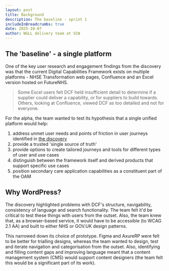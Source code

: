 ```yaml
---
layout: post
title: Background
description: The baseline - sprint 1
includeInBreadcrumbs: true
date: 2025-10-07
author: WGLL delivery team at SCW
---
```


## The 'baseline' - a single platform

One of the key user research and engagement findings from the discovery was that the current Digital Capabilities Framework exists on multiple platforms - NHSE Transformation web pages, Confluence and an Excel version hosted on FutureNHS.

> Some Excel users felt DCF held insufficient detail to determine if a supplier could deliver a capability, or for suppliers to build towards. Others, looking at Confluence, viewed DCF as too detailed and not for everyone. 

For the alpha, the team wanted to test its hypothesis that a single unified platform would help:

1. address unmet user needs and points of friction in user journeys identified in [the discovery](/discovery/)
2. provide a trusted 'single source of truth'
3. provide options to create tailored journeys and tools for different types of user and use cases
4. distinguish between the framework itself and derived products that support specific use cases
5. position secondary care application capabilities as a constituent part of the OAM

## Why WordPress?

The discovery highlighted problems with DCF's structure, navigability, consistency of language and search functionality. The team felt it'd be critical to test these things with users from the outset. Also, the team knew that, as a browser-based service, it would have to be accessible (to WCAG 2.1 AA) and built to either NHS or GOV.UK design patterns. 

This narrowed down its choice of prototype. Figma and AxureRP were felt to be better for trialling designs, whereas the team wanted to design, test and iterate navigation and categorisation from the outset. Also, identifying and filling content gaps and improving language meant that a content management system (CMS) would support content designers (the team felt this would be a significant part of its work).
